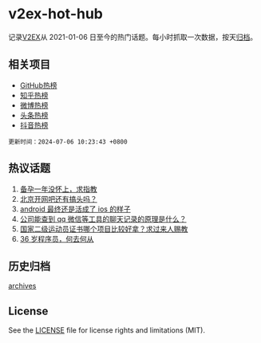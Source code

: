 # v2ex-hot-hub

 记录[V2EX](https://www.v2ex.com/)从 2021-01-06 日至今的热门话题。每小时抓取一次数据，按天[归档](archives)。
 
 ## 相关项目

- [GitHub热榜](https://github.com/snaildev/github-hot-hub)
- [知乎热榜](https://github.com/snaildev/zhihu-hot-hub)
- [微博热榜](https://github.com/snaildev/weibo-hot-hub)
- [头条热榜](https://github.com/snaildev/toutiao-hot-hub)
- [抖音热榜](https://github.com/snaildev/douyin-hot-hub)


 `更新时间：2024-07-06 10:23:43 +0800`

## 热议话题

1. [备孕一年没怀上，求指教](https://www.v2ex.com/t/1055069)
1. [北京开网吧还有搞头吗？](https://www.v2ex.com/t/1055035)
1. [android 最终还是活成了 ios 的样子](https://www.v2ex.com/t/1055074)
1. [公司能查到 qq 微信等工具的聊天记录的原理是什么？](https://www.v2ex.com/t/1055098)
1. [国家二级运动员证书哪个项目比较好拿？求过来人赐教](https://www.v2ex.com/t/1055061)
1. [36 岁程序员，何去何从](https://www.v2ex.com/t/1055040)

## 历史归档

[archives](archives)

## License

See the [LICENSE](LICENSE) file for license rights and limitations (MIT).
